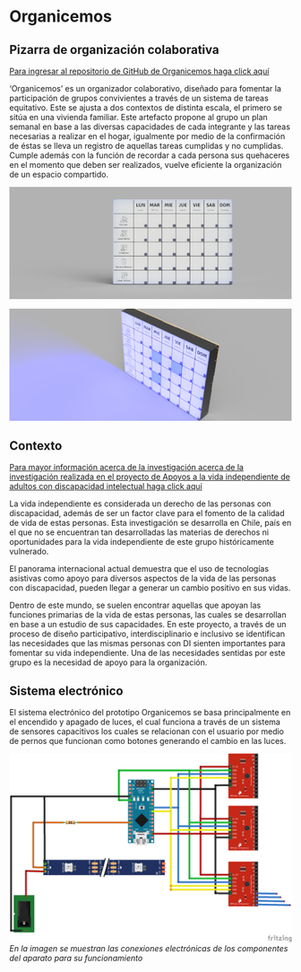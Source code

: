 # Organicemos

## Pizarra de organización colaborativa

[Para ingresar al repositorio de GitHub de Organicemos haga click aquí](https://github.com/accesibilidad-inclusion/organicemos/tree/gh-pages)

‘Organicemos’ es un organizador colaborativo, diseñado para fomentar la participación de grupos convivientes a través de un sistema de tareas equitativo. Este se ajusta a dos contextos de distinta escala, el primero se sitúa en una vivienda familiar. Este artefacto propone al grupo un plan semanal en base a las diversas capacidades de cada integrante y las tareas necesarias a realizar en el hogar, igualmente por medio de la confirmación de éstas se lleva un registro de aquellas tareas cumplidas y no cumplidas. Cumple además con la función de recordar a cada persona sus quehaceres en el momento que deben ser realizados, vuelve eficiente la organización de un espacio compartido.

![Pizarra frontal](img/pizarra-frontal.png)

![Pizarra isométrica](img/pizarra-isometrica-luces.PNG)

## Contexto

[Para mayor información acerca de la investigación acerca de la investigación realizada en el proyecto de Apoyos a la vida independiente de adultos con discapacidad intelectual haga click aquí](https://wiki.ead.pucv.cl/Apoyos_a_la_vida_independiente_de_adultos_con_discapacidad_intelectual:_Organizador_colaborativo)

La vida independiente es considerada un derecho de las personas con discapacidad, además de ser un factor clave para el fomento de la calidad de vida de estas personas. Esta investigación se desarrolla en Chile, país en el que no se encuentran tan desarrolladas las materias de derechos ni oportunidades para la vida independiente de este grupo históricamente vulnerado. 

El panorama internacional actual demuestra que el uso de tecnologías asistivas como apoyo para diversos aspectos de la vida de las personas con discapacidad, pueden llegar a generar un cambio positivo en sus vidas.

Dentro de este mundo, se suelen encontrar aquellas que apoyan las funciones primarias de la vida de estas personas, las cuales se desarrollan en base a un estudio de sus capacidades. En este proyecto, a través de un proceso de diseño participativo, interdisciplinario e inclusivo se identifican las necesidades que las mismas personas con DI sienten importantes para fomentar su vida independiente. Una de las necesidades sentidas por este grupo es la necesidad de apoyo para la organización. 

## Sistema electrónico

El sistema electrónico del prototipo Organicemos se basa principalmente en el encendido y apagado de luces, el cual funciona a través de un sistema de sensores capacitivos los cuales se relacionan con el usuario por medio de pernos que funcionan como botones generando el cambio en las luces.

![Imagen del sistema](ino/sistema-organicemos.png)*En la imagen se muestran las conexiones electrónicas de los componentes del aparato para su funcionamiento*







